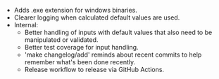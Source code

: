 - Adds .exe extension for windows binaries.
- Clearer logging when calculated default values are used.
- Internal:
  - Better handling of inputs with default values that also
    need to be manipulated or validated.
  - Better test coverage for input handling.
  - 'make changelog/add' reminds about recent commits to help
    remember what's been done recently.
  - Release workflow to release via GitHub Actions.
